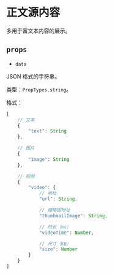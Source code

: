 # 正文源内容

多用于富文本内容的展示。

## `props`

- `data`

JSON 格式的字符串。

类型：`PropTypes.string`。

格式：

```js
[
    // 文本
    {
        "text": String
    },

    // 图片
    {
        "image": String
    },

    // 视频
    {
        "video": {
            // 地址
            "url": String,

            // 缩略图地址
            "thumbnailImage": String,

            // 时长（ms）
            "videoTime": Number,

            // 尺寸（KB）
            "size": Number
        }
    }
]
```